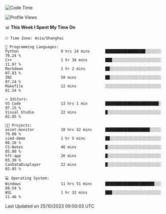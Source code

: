 <!--START_SECTION:waka-->
![Code Time](http://img.shields.io/badge/Code%20Time-1%2C323%20hrs%2014%20mins-blue)

![Profile Views](http://img.shields.io/badge/Profile%20Views-1-blue)

📊 **This Week I Spent My Time On** 

```text
🕑︎ Time Zone: Asia/Shanghai

💬 Programming Languages: 
Python                   9 hrs 24 mins       ██████████████████░░░░░░░   70.24 % 
C++                      1 hr 36 mins        ███░░░░░░░░░░░░░░░░░░░░░░   11.97 % 
Markdown                 1 hr 2 mins         ██░░░░░░░░░░░░░░░░░░░░░░░   07.83 % 
INI                      58 mins             ██░░░░░░░░░░░░░░░░░░░░░░░   07.24 % 
Makefile                 12 mins             ░░░░░░░░░░░░░░░░░░░░░░░░░   01.54 % 

🔥 Editors: 
VS Code                  13 hrs 1 min        ████████████████████████░   97.15 % 
Visual Studio            22 mins             █░░░░░░░░░░░░░░░░░░░░░░░░   02.85 % 

🐱‍💻 Projects: 
asset-monitor            10 hrs 42 mins      ████████████████████░░░░░   79.88 % 
simd-demo                1 hr 5 mins         ██░░░░░░░░░░░░░░░░░░░░░░░   08.16 % 
CS-Notes                 46 mins             █░░░░░░░░░░░░░░░░░░░░░░░░   05.80 % 
hft-app                  26 mins             █░░░░░░░░░░░░░░░░░░░░░░░░   03.30 % 
CanDataDisplayer         22 mins             █░░░░░░░░░░░░░░░░░░░░░░░░   02.85 % 

💻 Operating System: 
Windows                  11 hrs 51 mins      ██████████████████████░░░   88.54 % 
WSL                      1 hr 32 mins        ███░░░░░░░░░░░░░░░░░░░░░░   11.46 % 
```


 Last Updated on 25/10/2023 09:00:03 UTC
<!--END_SECTION:waka-->